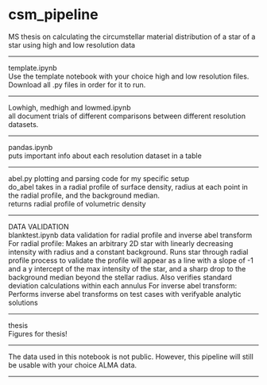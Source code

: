 # csm_pipeline
MS thesis on calculating the circumstellar material distribution of a star of a star using high and low resolution data

___________________________________________________________________________________

template.ipynb \
Use the template notebook with your choice high and low resolution files. Download all .py files in order for it to run.

___________________________________________________________________________________

Lowhigh, medhigh and lowmed.ipynb \
all document trials of different comparisons between different resolution datasets.

___________________________________________________________________________________

pandas.ipynb \
puts important info about each resolution dataset in a table

___________________________________________________________________________________

abel.py
plotting and parsing code for my specific setup \
do_abel takes in a radial profile of surface density, radius at each point in the radial profile, and the background median. \
returns radial profile of volumetric density


___________________________________________________________________________________

DATA VALIDATION \
blanktest.ipynb
data validation for radial profile and inverse abel transform 
For radial profile:
Makes an arbitrary 2D star with linearly decreasing intensity with radius and a constant background.
Runs star through radial profile process to validate the profile will appear as a line with a slope of -1 and a y intercept of the max intensity of the star, and a sharp drop to the background median beyond the stellar radius. Also verifies standard deviation calculations within each annulus
For inverse abel transform:
Performs inverse abel transforms on test cases with verifyable analytic solutions

___________________________________________________________________________________

thesis\
Figures for thesis!

___________________________________________________________________________________

The data used in this notebook is not public. However, this pipeline will still be usable with your choice ALMA data.

___________________________________________________________________________________
